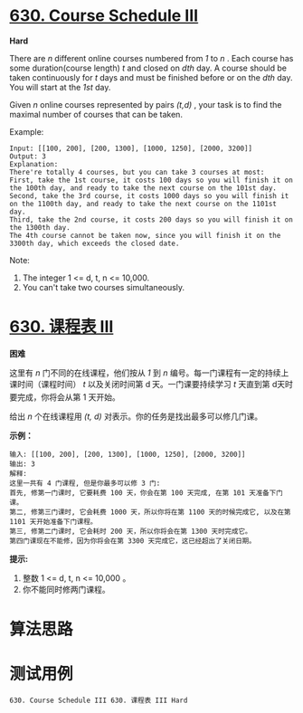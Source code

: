 # [630. Course Schedule III][enTitle]

**Hard**

There are  *n*  different online courses numbered from  *1*  to  *n* . Each course has some duration(course length)  *t*  and closed on  *dth*  day. A course should be taken continuously for  *t*  days and must be finished before or on the  *dth*  day. You will start at the  *1st*  day.

Given  *n*  online courses represented by pairs  *(t,d)* , your task is to find the maximal number of courses that can be taken.

Example:

```
Input: [[100, 200], [200, 1300], [1000, 1250], [2000, 3200]]
Output: 3
Explanation: 
There're totally 4 courses, but you can take 3 courses at most:
First, take the 1st course, it costs 100 days so you will finish it on the 100th day, and ready to take the next course on the 101st day.
Second, take the 3rd course, it costs 1000 days so you will finish it on the 1100th day, and ready to take the next course on the 1101st day. 
Third, take the 2nd course, it costs 200 days so you will finish it on the 1300th day. 
The 4th course cannot be taken now, since you will finish it on the 3300th day, which exceeds the closed date.

```



Note:

1. The integer 1 <= d, t, n <= 10,000. 
2. You can't take two courses simultaneously.




# [630. 课程表 III][cnTitle]

**困难**

这里有  *n*  门不同的在线课程，他们按从  *1*  到  *n*  编号。每一门课程有一定的持续上课时间（课程时间） *t*  以及关闭时间第 d<sub> </sub>天。一门课要持续学习  *t*  天直到第 d天时要完成，你将会从第 1 天开始。

给出  *n*  个在线课程用  *(t, d)*  对表示。你的任务是找出最多可以修几门课。



**示例：** 

```
输入: [[100, 200], [200, 1300], [1000, 1250], [2000, 3200]]
输出: 3
解释: 
这里一共有 4 门课程, 但是你最多可以修 3 门:
首先, 修第一门课时, 它要耗费 100 天，你会在第 100 天完成, 在第 101 天准备下门课。
第二, 修第三门课时, 它会耗费 1000 天，所以你将在第 1100 天的时候完成它, 以及在第 1101 天开始准备下门课程。
第三, 修第二门课时, 它会耗时 200 天，所以你将会在第 1300 天时完成它。
第四门课现在不能修，因为你将会在第 3300 天完成它，这已经超出了关闭日期。
```



**提示:** 

1. 整数 1 <= d, t, n <= 10,000 。 
2. 你不能同时修两门课程。






# 算法思路

# 测试用例
```
630. Course Schedule III 630. 课程表 III Hard
```

[enTitle]: https://leetcode.com/problems/course-schedule-iii/
[cnTitle]: https://leetcode-cn.com/problems/course-schedule-iii/
